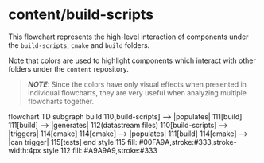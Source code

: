 # content/build-scripts

This flowchart represents the high-level interaction of components under the `build-scripts`, `cmake` and `build` folders.

Note that colors are used to highlight components which interact with other folders under the `content` repository.

> ***NOTE***: Since the colors have only visual effects when presented in individual flowcharts, they are very useful when analyzing multiple flowcharts together.

flowchart TD
    subgraph build
    110[build-scripts] --> |populates| 111[build]
        111[build] --> |generates| 112(datastream files)
    110[build-scripts] --> |triggers| 114[cmake]
        114[cmake] --> |populates| 111[build]
        114[cmake] --> |can trigger| 115[tests]
    end
    style 115 fill: #00FA9A,stroke:#333,stroke-width:4px
    style 112 fill: #A9A9A9,stroke:#333
